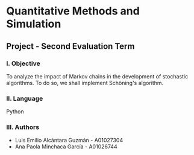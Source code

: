 # Quantitative Methods and Simulation 
## Project - Second Evaluation Term 

### I. Objective  
To analyze the impact of Markov chains in the development of stochastic algorithms. 
To do so, we shall implement Schöning's algorithm. 

### II. Language
Python

### III. Authors
* Luis Emilio Alcántara Guzmán - A01027304
* Ana Paola Minchaca García - A01026744
